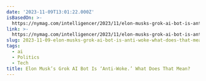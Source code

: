 ```yaml
---
date: '2023-11-09T13:01:22.000Z'
isBasedOn: >-
  https://nymag.com/intelligencer/2023/11/elon-musks-grok-ai-bot-is-anti-woke-what-does-that-mean.html
link: >-
  https://nymag.com/intelligencer/2023/11/elon-musks-grok-ai-bot-is-anti-woke-what-does-that-mean.html
slug: 2023-11-09-elon-musks-grok-ai-bot-is-anti-woke-what-does-that-mean
tags:
  - ai
  - Politics
  - Tech
title: Elon Musk’s Grok AI Bot Is ‘Anti-Woke.’ What Does That Mean?
---
```


